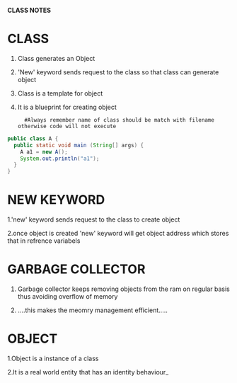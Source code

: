 **CLASS NOTES**
# CLASS

1. Class generates an Object

2. 'New' keyword sends request to the class so that class can generate object

3. Class is a template for object

4. It is a blueprint for creating object

         #Always remember name of class should be match with filename otherwise code will not execute

```java
public class A {
  public static void main (String[] args) {
    A a1 = new A();
    System.out.println("a1");
  }
}
```
# NEW KEYWORD
   
1.'new' keyword sends request to the class to create object

2.once object is created 'new' keyword will get object address which stores that in refrence variabels


# GARBAGE COLLECTOR
   
  1. Garbage collector keeps removing objects from the ram on regular basis thus avoiding overflow of memory
   
   2.  ....this makes the meomry management efficient.....
   
# OBJECT
   
   1.Object is a instance of a class
   
   2.It is a real world entity that has an identity behaviour_
   
